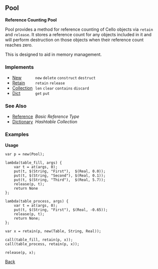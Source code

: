 Pool
----
__Reference Counting Pool__

Pool provides a method for reference counting of Cello objects via `retain` and `release`. It stores a reference count for any objects included in it and will perform destruction on those objects when their reference count reaches zero.

This is designed to aid in memory management.


### Implements

* <span style="width:75px; float:left;">[New](new)</span> `new` `delete` `construct` `destruct`
* <span style="width:75px; float:left;">[Retain](retain)</span> `retain` `release`
* <span style="width:75px; float:left;">[Collection](collection)</span> `len` `clear` `contains` `discard`
* <span style="width:75px; float:left;">[Dict](dict)</span> `get` `put`


### See Also

* <span style="width:75px; float:left;">[Reference](reference)</span> _Basic Reference Type_
* <span style="width:75px; float:left;">[Dictionary](dictionary)</span> _Hashtable Collection_


### Examples

__Usage__

    var p = new(Pool);
    
    lambda(table_fill, args) {
        var t = at(args, 0);
        put(t, $(String, "First"),  $(Real, 0.0));
        put(t, $(String, "Second"), $(Real, 0.1));
        put(t, $(String, "Third"),  $(Real, 5.7));
        release(p, t);
        return None
    };
    
    lambda(table_process, args) {
        var t = at(args, 0);
        put(t, $(String, "First"), $(Real, -0.65));
        release(p, t);
        return None;
    };

    var x = retain(p, new(Table, String, Real));

    call(table_fill, retain(p, x));
    call(table_process, retain(p, x));

    release(p, x);

[Back](/documentation)
